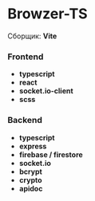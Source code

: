 # Browzer-TS

Сборщик: **Vite**

### Frontend
  - **typescript**
  - **react**
  - **socket.io-client**
  - **scss**
  
### Backend 
  - **typescript**
  - **express**
  - **firebase / firestore**
  - **socket.io**
  - **bcrypt**
  - **crypto**
  - **apidoc**
